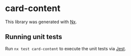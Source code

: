 # card-content

This library was generated with [Nx](https://nx.dev).

## Running unit tests

Run `nx test card-content` to execute the unit tests via [Jest](https://jestjs.io).
